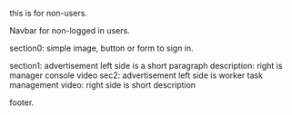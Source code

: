 this is for non-users.

Navbar for non-logged in users.

section0: simple image, button or form to sign in.

section1: advertisement
left side is a short paragraph description: right is manager console video
sec2: advertisement
left side is worker task management video: right side is short description

footer.


